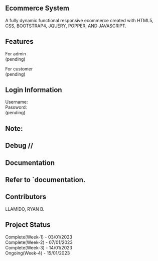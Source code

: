 ## Ecommerce System<br>
A fully dynamic functional responsive ecommerce created with HTML5, CSS, BOOTSTRAP4, JQUERY, POPPER, AND JAVASCRIPT.<br>

## Features<br>
For admin<br>
(pending)<br>

For customer<br>
(pending)<br>

## Login Information<br>
Username:<br>
Password:<br>
(pending)<br>

## Note:<br> 
## Debug //<br>
## Documentation<br>
## Refer to `documentation.<br>

## Contributors<br>
LLAMIDO, RYAN B.<br>

## Project Status<br>
Complete(Week-1) - 03/01/2023<br>
Complete(Week-2) - 07/01/2023<br>
Complete(Week-3) - 14/01/2023<br>
Ongoing(Week-4) - 15/01/2023<br>